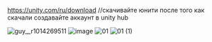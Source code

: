 https://unity.com/ru/download  //скачивайте юнити после того как скачали создавайте аккаунт в unity hub

![guy__r1014269511](https://github.com/sseconddeath/GearboxStudio/assets/159605118/ed993aa9-9a88-4acd-8723-6fb47f8aeb71)
![image](https://github.com/sseconddeath/GearboxStudio/assets/159605118/fc137185-f2bb-4f44-b8ec-63f962a760f5)
![01](https://github.com/sseconddeath/GearboxStudio/assets/159605118/7243f397-c3fc-452c-a3bf-667bf29a4f90)
![01 (1)](https://github.com/sseconddeath/GearboxStudio/assets/159605118/8582aef4-dc58-4c2d-b005-eda5f3782bda)
